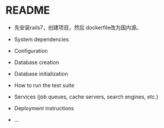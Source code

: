 # README



* 先安装rails7，创建项目，然后 dockerfile改为国内源。

* System dependencies

* Configuration

* Database creation

* Database initialization

* How to run the test suite

* Services (job queues, cache servers, search engines, etc.)

* Deployment instructions

* ...
